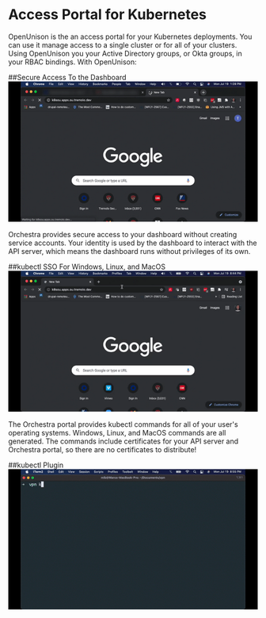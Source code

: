 # Access Portal for Kubernetes

OpenUnison is the an access portal for your Kubernetes deployments.  You can use it manage access to a single cluster or for
all of your clusters.  Using OpenUnison you your Active Directory groups, or Okta groups, in your RBAC bindings.  With OpenUnison:

##Secure Access To the Dashboard
![dashboard login](assets/images/ou-login-dashboard.gif)

Orchestra provides secure access to your dashboard without creating service accounts.  Your identity is used by the dashboard
to interact with the API server, which means the dashboard runs without privileges of its own.

##kubectl SSO For Windows, Linux, and MacOS
![dashboard login](assets/images/ou-login-portal.gif)

The Orchestra portal provides kubectl commands for all of your user's operating systems.  Windows, Linux, and MacOS commands are all
generated.  The commands include certificates for your API server and Orchestra portal, so there are no certificates to distribute!

##kubectl Plugin
![oulogin](assets/images/ou-login-oulogin.gif)

